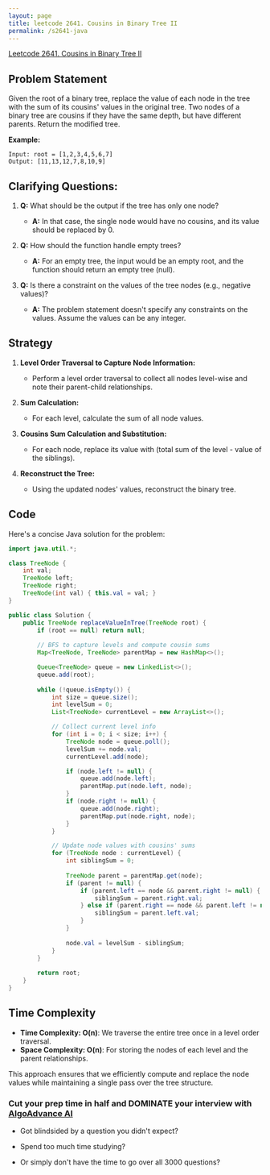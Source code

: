 ```yaml
---
layout: page
title: leetcode 2641. Cousins in Binary Tree II
permalink: /s2641-java
---
```

[Leetcode 2641. Cousins in Binary Tree II](https://algoadvance.github.io/algoadvance/l2641)
## Problem Statement

Given the root of a binary tree, replace the value of each node in the tree with the sum of its cousins' values in the original tree. Two nodes of a binary tree are cousins if they have the same depth, but have different parents. Return the modified tree.

**Example:**
```
Input: root = [1,2,3,4,5,6,7]
Output: [11,13,12,7,8,10,9]
```

## Clarifying Questions:
1. **Q:** What should be the output if the tree has only one node?
   - **A:** In that case, the single node would have no cousins, and its value should be replaced by 0.

2. **Q:** How should the function handle empty trees?
   - **A:** For an empty tree, the input would be an empty root, and the function should return an empty tree (null).

3. **Q:** Is there a constraint on the values of the tree nodes (e.g., negative values)?
   - **A:** The problem statement doesn't specify any constraints on the values. Assume the values can be any integer.

## Strategy
1. **Level Order Traversal to Capture Node Information:**
   - Perform a level order traversal to collect all nodes level-wise and note their parent-child relationships.
   
2. **Sum Calculation:**
   - For each level, calculate the sum of all node values.
   
3. **Cousins Sum Calculation and Substitution:**
   - For each node, replace its value with (total sum of the level - value of the siblings).

4. **Reconstruct the Tree:**
   - Using the updated nodes' values, reconstruct the binary tree.

## Code

Here's a concise Java solution for the problem:

```java
import java.util.*;

class TreeNode {
    int val;
    TreeNode left;
    TreeNode right;
    TreeNode(int val) { this.val = val; }
}

public class Solution {
    public TreeNode replaceValueInTree(TreeNode root) {
        if (root == null) return null;
        
        // BFS to capture levels and compute cousin sums
        Map<TreeNode, TreeNode> parentMap = new HashMap<>();

        Queue<TreeNode> queue = new LinkedList<>();
        queue.add(root);
        
        while (!queue.isEmpty()) {
            int size = queue.size();
            int levelSum = 0;
            List<TreeNode> currentLevel = new ArrayList<>();

            // Collect current level info
            for (int i = 0; i < size; i++) {
                TreeNode node = queue.poll();
                levelSum += node.val;
                currentLevel.add(node);

                if (node.left != null) {
                    queue.add(node.left);
                    parentMap.put(node.left, node);
                }
                if (node.right != null) {
                    queue.add(node.right);
                    parentMap.put(node.right, node);
                }
            }

            // Update node values with cousins' sums
            for (TreeNode node : currentLevel) {
                int siblingSum = 0;
                
                TreeNode parent = parentMap.get(node);
                if (parent != null) {
                    if (parent.left == node && parent.right != null) {
                        siblingSum = parent.right.val;
                    } else if (parent.right == node && parent.left != null) {
                        siblingSum = parent.left.val;
                    }
                }
                
                node.val = levelSum - siblingSum;
            }
        }
        
        return root;
    }
}
```

## Time Complexity
- **Time Complexity: O(n)**: We traverse the entire tree once in a level order traversal.
- **Space Complexity: O(n)**: For storing the nodes of each level and the parent relationships.

This approach ensures that we efficiently compute and replace the node values while maintaining a single pass over the tree structure.


### Cut your prep time in half and DOMINATE your interview with [AlgoAdvance AI](https://algoAdvance.com)

- Got blindsided by a question you didn't expect?

- Spend too much time studying?

- Or simply don't have the time to go over all 3000 questions?

